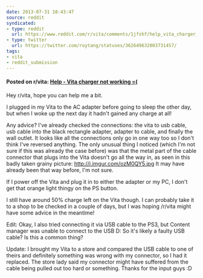 ```yaml
---
date: 2013-07-31 18:43:47
source: reddit
syndicated:
- type: reddit
  url: https://www.reddit.com/r/vita/comments/1jfshf/help_vita_charger_not_working/
- type: twitter
  url: https://twitter.com/roytang/statuses/362649632003731457/
tags:
- vita
- reddit_submission
---
```


#### Posted on r/vita: [Help - Vita charger not working =(](https://reddit.com/r/vita/comments/1jfshf/help_vita_charger_not_working/)

Hey r/vita, hope you can help me a bit.

I plugged in my Vita to the AC adapter before going to sleep the other day, but when I woke up the next day it hadn't gained any charge at all! 

Any advice? I've already checked the connections: the vita to usb cable, usb cable into the black rectangle adapter, adapter to cable, and finally the wall outlet. It looks like all the connections only go in one way too so I don't think I've reversed anything. The only unusual thing I noticed (which I'm not sure if this was already the case before) was that the metal part of the cable connector that plugs into the Vita doesn't go all the way in, as seen in this badly taken grainy picture: http://i.imgur.com/ozM0QY5.jpg It may have already been that way before, I'm not sure.

If I power off the Vita and plug it in to either the adapter or my PC, I don't get that orange light thingy on the PS button.

I still have around 50% charge left on the Vita though. I can probably take it to a shop to be checked in a couple of days, but I was hoping /r/vita might have some advice in the meantime!

Edit: Okay, I also tried connecting it via USB cable to the PS3, but Content manager was unable to connect to the USB D: So it's likely a faulty USB cable? Is this a common thing?

Update: I brought my Vita to a store and compared the USB cable to one of theirs and definitely something was wrong with my connector, so I had it replaced. The store lady said my connector might have suffered from the cable being pulled out too hard or something. Thanks for the input guys :D